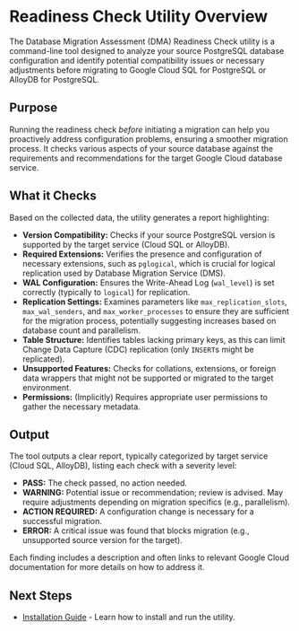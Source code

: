 # Readiness Check Utility Overview

The Database Migration Assessment (DMA) Readiness Check utility is a command-line tool designed to analyze your source PostgreSQL database configuration and identify potential compatibility issues or necessary adjustments before migrating to Google Cloud SQL for PostgreSQL or AlloyDB for PostgreSQL.

## Purpose

Running the readiness check *before* initiating a migration can help you proactively address configuration problems, ensuring a smoother migration process. It checks various aspects of your source database against the requirements and recommendations for the target Google Cloud database service.

## What it Checks

Based on the collected data, the utility generates a report highlighting:

* **Version Compatibility:** Checks if your source PostgreSQL version is supported by the target service (Cloud SQL or AlloyDB).
* **Required Extensions:** Verifies the presence and configuration of necessary extensions, such as `pglogical`, which is crucial for logical replication used by Database Migration Service (DMS).
* **WAL Configuration:** Ensures the Write-Ahead Log (`wal_level`) is set correctly (typically to `logical`) for replication.
* **Replication Settings:** Examines parameters like `max_replication_slots`, `max_wal_senders`, and `max_worker_processes` to ensure they are sufficient for the migration process, potentially suggesting increases based on database count and parallelism.
* **Table Structure:** Identifies tables lacking primary keys, as this can limit Change Data Capture (CDC) replication (only `INSERT`s might be replicated).
* **Unsupported Features:** Checks for collations, extensions, or foreign data wrappers that might not be supported or migrated to the target environment.
* **Permissions:** (Implicitly) Requires appropriate user permissions to gather the necessary metadata.

## Output

The tool outputs a clear report, typically categorized by target service (Cloud SQL, AlloyDB), listing each check with a severity level:

* **PASS:** The check passed, no action needed.
* **WARNING:** Potential issue or recommendation; review is advised. May require adjustments depending on migration specifics (e.g., parallelism).
* **ACTION REQUIRED:** A configuration change is necessary for a successful migration.
* **ERROR:** A critical issue was found that blocks migration (e.g., unsupported source version for the target).

Each finding includes a description and often links to relevant Google Cloud documentation for more details on how to address it.

## Next Steps

* [Installation Guide](package-installation.md) - Learn how to install and run the utility.
